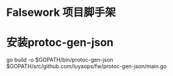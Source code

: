 # Falsework 项目脚手架


# 安装protoc-gen-json

go build -o $GOPATH/bin/protoc-gen-json $GOPATH/src/github.com/luyaops/fw/protoc-gen-json/main.go